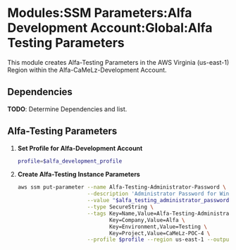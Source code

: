 # Modules:SSM Parameters:Alfa Development Account:Global:Alfa Testing Parameters

This module creates Alfa-Testing Parameters in the AWS Virginia (us-east-1) Region within the
Alfa-CaMeLz-Development Account.

## Dependencies

**TODO**: Determine Dependencies and list.

## Alfa-Testing Parameters

1. **Set Profile for Alfa-Development Account**

    ```bash
    profile=$alfa_development_profile
    ```

1. **Create Alfa-Testing Instance Parameters**

    ```bash
    aws ssm put-parameter --name Alfa-Testing-Administrator-Password \
                          --description 'Administrator Password for Windows Instances' \
                          --value "$alfa_testing_administrator_password" \
                          --type SecureString \
                          --tags Key=Name,Value=Alfa-Testing-Administrator-Password \
                                 Key=Company,Value=Alfa \
                                 Key=Environment,Value=Testing \
                                 Key=Project,Value=CaMeLz-POC-4 \
                          --profile $profile --region us-east-1 --output text
    ```
